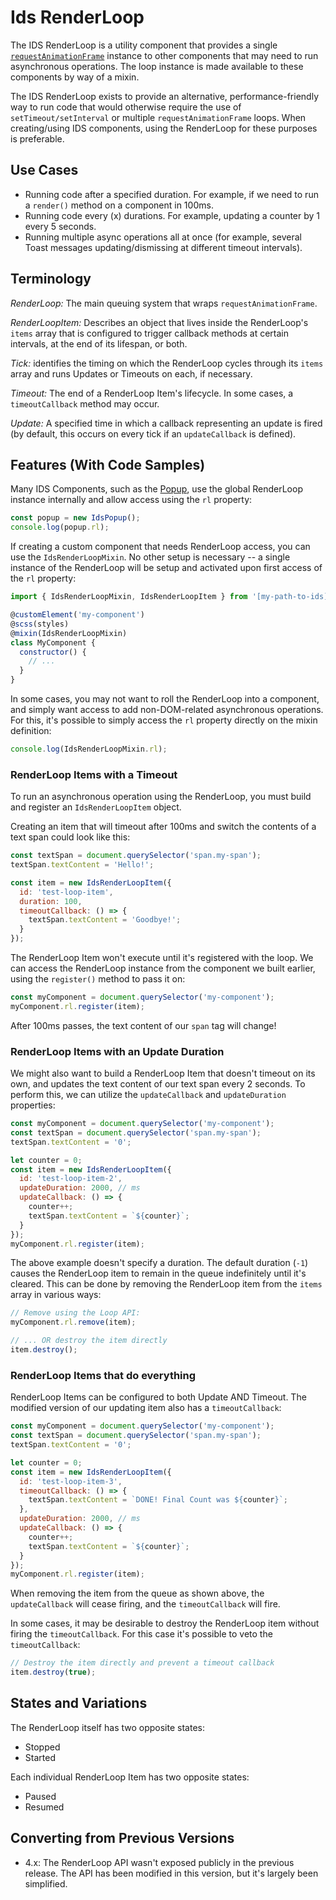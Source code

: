 # Ids RenderLoop

The IDS RenderLoop is a utility component that provides a single [`requestAnimationFrame`](https://developer.mozilla.org/en-US/docs/Web/API/window/requestAnimationFrame) instance to other components that may need to run asynchronous operations. The loop instance is made available to these components by way of a mixin.

The IDS RenderLoop exists to provide an alternative, performance-friendly way to run code that would otherwise require the use of `setTimeout/setInterval` or multiple `requestAnimationFrame` loops.  When creating/using IDS components, using the RenderLoop for these purposes is preferable.

## Use Cases

- Running code after a specified duration.  For example, if we need to run a `render()` method on a component in 100ms.
- Running code every (x) durations.  For example, updating a counter by 1 every 5 seconds.
- Running multiple async operations all at once (for example, several Toast messages updating/dismissing at different timeout intervals).

## Terminology

*RenderLoop:* The main queuing system that wraps `requestAnimationFrame`.

*RenderLoopItem:* Describes an object that lives inside the RenderLoop's `items` array that is configured to trigger callback methods at certain intervals, at the end of its lifespan, or both.

*Tick:* identifies the timing on which the RenderLoop cycles through its `items` array and runs Updates or Timeouts on each, if necessary.

*Timeout:* The end of a RenderLoop Item's lifecycle.  In some cases, a `timeoutCallback` method may occur.

*Update:* A specified time in which a callback representing an update is fired (by default, this occurs on every tick if an `updateCallback` is defined).

## Features (With Code Samples)

Many IDS Components, such as the [Popup]('../ids-popup/README.md'), use the global RenderLoop instance internally and allow access using the `rl` property:

```js
const popup = new IdsPopup();
console.log(popup.rl);
```

If creating a custom component that needs RenderLoop access, you can use the `IdsRenderLoopMixin`.  No other setup is necessary -- a single instance of the RenderLoop will be setup and activated upon first access of the `rl` property:

```js
import { IdsRenderLoopMixin, IdsRenderLoopItem } from '[my-path-to-ids]/src/ids-render-loop/ids-render-loop-mixin';

@customElement('my-component')
@scss(styles)
@mixin(IdsRenderLoopMixin)
class MyComponent {
  constructor() {
    // ...
  }
}
```

In some cases, you may not want to roll the RenderLoop into a component, and simply want access to add non-DOM-related asynchronous operations.  For this, it's possible to simply access the `rl` property directly on the mixin definition:

```js
console.log(IdsRenderLoopMixin.rl);
```

### RenderLoop Items with a Timeout

To run an asynchronous operation using the RenderLoop, you must build and register an `IdsRenderLoopItem` object.

Creating an item that will timeout after 100ms and switch the contents of a text span could look like this:

```js
const textSpan = document.querySelector('span.my-span');
textSpan.textContent = 'Hello!';

const item = new IdsRenderLoopItem({
  id: 'test-loop-item',
  duration: 100,
  timeoutCallback: () => {
    textSpan.textContent = 'Goodbye!';
  }
});
```

The RenderLoop Item won't execute until it's registered with the loop.  We can access the RenderLoop instance from the component we built earlier, using the `register()` method to pass it on:

```js
const myComponent = document.querySelector('my-component');
myComponent.rl.register(item);
```

After 100ms passes, the text content of our `span` tag will change!

### RenderLoop Items with an Update Duration

We might also want to build a RenderLoop Item that doesn't timeout on its own, and updates the text content of our
text span every 2 seconds.  To perform this, we can utilize the `updateCallback` and `updateDuration` properties:

```js
const myComponent = document.querySelector('my-component');
const textSpan = document.querySelector('span.my-span');
textSpan.textContent = '0';

let counter = 0;
const item = new IdsRenderLoopItem({
  id: 'test-loop-item-2',
  updateDuration: 2000, // ms
  updateCallback: () => {
    counter++;
    textSpan.textContent = `${counter}`;
  }
});
myComponent.rl.register(item);
```

The above example doesn't specify a duration.  The default duration (`-1`) causes the RenderLoop item to remain in the queue indefinitely until it's cleared.  This can be done by removing the RenderLoop item from the `items` array in various ways:

```js
// Remove using the Loop API:
myComponent.rl.remove(item);

// ... OR destroy the item directly
item.destroy();
```

### RenderLoop Items that do everything

RenderLoop Items can be configured to both Update AND Timeout.  The modified version of our updating item also has a `timeoutCallback`:

```js
const myComponent = document.querySelector('my-component');
const textSpan = document.querySelector('span.my-span');
textSpan.textContent = '0';

let counter = 0;
const item = new IdsRenderLoopItem({
  id: 'test-loop-item-3',
  timeoutCallback: () => {
    textSpan.textContent = `DONE! Final Count was ${counter}`;
  },
  updateDuration: 2000, // ms
  updateCallback: () => {
    counter++;
    textSpan.textContent = `${counter}`;
  }
});
myComponent.rl.register(item);
```

When removing the item from the queue as shown above, the `updateCallback` will cease firing, and the `timeoutCallback` will fire.

In some cases, it may be desirable to destroy the RenderLoop item without firing the `timeoutCallback`.  For this case it's possible to veto the `timeoutCallback`:

```js
// Destroy the item directly and prevent a timeout callback
item.destroy(true);
```

## States and Variations

The RenderLoop itself has two opposite states:

- Stopped
- Started

Each individual RenderLoop Item has two opposite states:

- Paused
- Resumed

## Converting from Previous Versions

- 4.x: The RenderLoop API wasn't exposed publicly in the previous release.  The API has been modified in this version, but it's largely been simplified.
